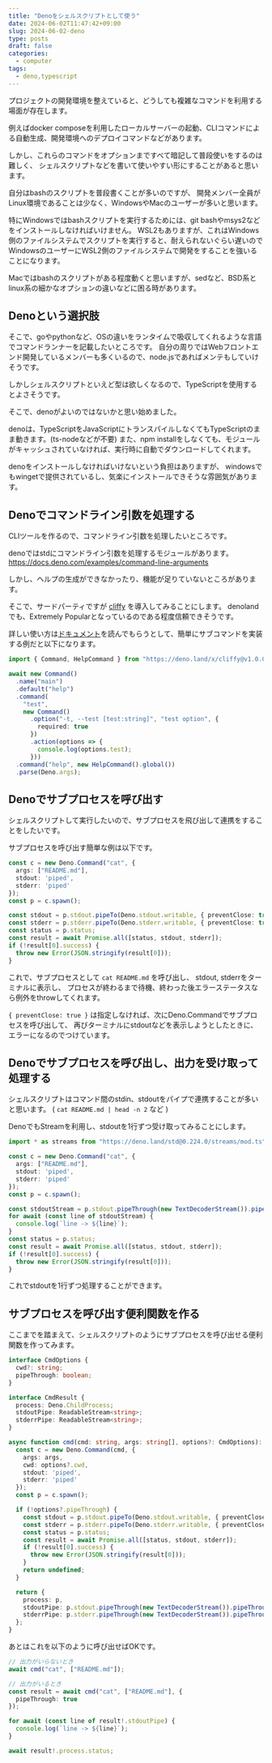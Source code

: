 ```yaml
---
title: "Denoをシェルスクリプトとして使う"
date: 2024-06-02T11:47:42+09:00
slug: 2024-06-02-deno
type: posts
draft: false
categories:
  - computer
tags:
  - deno,typescript
---
```


プロジェクトの開発環境を整えていると、どうしても複雑なコマンドを利用する場面が存在します。

例えばdocker composeを利用したローカルサーバーの起動、CLIコマンドによる自動生成、開発環境へのデプロイコマンドなどがあります。

しかし、これらのコマンドをオプションまですべて暗記して普段使いをするのは難しく、
シェルスクリプトなどを書いて使いやすい形にすることがあると思います。

自分はbashのスクリプトを普段書くことが多いのですが、
開発メンバー全員がLinux環境であることは少なく、WindowsやMacのユーザーが多いと思います。

特にWindowsではbashスクリプトを実行するためには、git bashやmsys2などをインストールしなければいけません。
WSL2もありますが、これはWindows側のファイルシステムでスクリプトを実行すると、耐えられないぐらい遅いので
WindowsのユーザーにWSL2側のファイルシステムで開発をすることを強いることになります。

Macではbashのスクリプトがある程度動くと思いますが、sedなど、BSD系とlinux系の細かなオプションの違いなどに困る時があります。

## Denoという選択肢
そこで、goやpythonなど、OSの違いをランタイムで吸収してくれるような言語でコマンドランナーを記載したいところです。
自分の周りではWebフロントエンド開発しているメンバーも多くいるので、node.jsであればメンテもしていけそうです。

しかしシェルスクリプトといえど型は欲しくなるので、TypeScriptを使用するとよさそうです。

そこで、denoがよいのではないかと思い始めました。

denoは、TypeScriptをJavaScriptにトランスパイルしなくてもTypeScriptのまま動きます。(ts-nodeなどが不要)
また、npm installをしなくても、モジュールがキャッシュされていなければ、実行時に自動でダウンロードしてくれます。

denoをインストールしなければいけないという負担はありますが、
windowsでもwingetで提供されているし、気楽にインストールできそうな雰囲気があります。

## Denoでコマンドライン引数を処理する

CLIツールを作るので、コマンドライン引数を処理したいところです。

denoではstdにコマンドライン引数を処理するモジュールがあります。
https://docs.deno.com/examples/command-line-arguments

しかし、ヘルプの生成ができなかったり、機能が足りていないところがあります。

そこで、サードパーティですが [cliffy](https://deno.land/x/cliffy@v1.0.0-rc.4) を導入してみることにします。
denolandでも、Extremely Popularとなっているのである程度信頼できそうです。

詳しい使い方は[ドキュメント](https://cliffy.io/)を読んでもらうとして、簡単にサブコマンドを実装する例だと以下になります。

```ts
import { Command, HelpCommand } from "https://deno.land/x/cliffy@v1.0.0-rc.4/command/mod.ts";

await new Command()
  .name("main")
  .default("help")
  .command(
    "test",
    new Command()
      .option("-t, --test [test:string]", "test option", {
        required: true
      })
      .action(options => {
        console.log(options.test);
      }))
  .command("help", new HelpCommand().global())
  .parse(Deno.args);
```

## Denoでサブプロセスを呼び出す

シェルスクリプトして実行したいので、サブプロセスを飛び出して連携をすることをしたいです。

サブプロセスを呼び出す簡単な例は以下です。

```ts
const c = new Deno.Command("cat", {
  args: ["README.md"],
  stdout: 'piped',
  stderr: 'piped'
});
const p = c.spawn();

const stdout = p.stdout.pipeTo(Deno.stdout.writable, { preventClose: true });
const stderr = p.stderr.pipeTo(Deno.stderr.writable, { preventClose: true });
const status = p.status;
const result = await Promise.all([status, stdout, stderr]);
if (!result[0].success) {
  throw new Error(JSON.stringify(result[0]));
}
```

これで、サブプロセスとして `cat README.md` を呼び出し、
stdout, stderrをターミナルに表示し、
プロセスが終わるまで待機、終わった後エラーステータスなら例外をthrowしてくれます。

`{ preventClose: true }` は指定しなければ、次にDeno.Commandでサブプロセスを呼び出して、
再びターミナルにstdoutなどを表示しようとしたときに、エラーになるのでつけています。

## Denoでサブプロセスを呼び出し、出力を受け取って処理する

シェルスクリプトはコマンド間のstdin、stdoutをパイプで連携することが多いと思います。
( `cat README.md | head -n 2` など )

DenoでもStreamを利用し、stdoutを1行ずつ受け取ってみることにします。

```ts
import * as streams from "https://deno.land/std@0.224.0/streams/mod.ts";

const c = new Deno.Command("cat", {
  args: ["README.md"],
  stdout: 'piped',
  stderr: 'piped'
});
const p = c.spawn();

const stdoutStream = p.stdout.pipeThrough(new TextDecoderStream()).pipeThrough(new streams.TextLineStream());
for await (const line of stdoutStream) {
  console.log(`line -> ${line}`);
}
const status = p.status;
const result = await Promise.all([status, stdout, stderr]);
if (!result[0].success) {
  throw new Error(JSON.stringify(result[0]));
}
```

これでstdoutを1行ずつ処理することができます。

## サブプロセスを呼び出す便利関数を作る

ここまでを踏まえて、シェルスクリプトのようにサブプロセスを呼び出せる便利関数を作ってみます。

```ts
interface CmdOptions {
  cwd?: string;
  pipeThrough: boolean;
}

interface CmdResult {
  process: Deno.ChildProcess;
  stdoutPipe: ReadableStream<string>;
  stderrPipe: ReadableStream<string>;
}

async function cmd(cmd: string, args: string[], options?: CmdOptions): Promise<CmdResult | undefined> {
  const c = new Deno.Command(cmd, {
    args: args,
    cwd: options?.cwd,
    stdout: 'piped',
    stderr: 'piped'
  });
  const p = c.spawn();

  if (!options?.pipeThrough) {
    const stdout = p.stdout.pipeTo(Deno.stdout.writable, { preventClose: true });
    const stderr = p.stderr.pipeTo(Deno.stderr.writable, { preventClose: true });
    const status = p.status;
    const result = await Promise.all([status, stdout, stderr]);
    if (!result[0].success) {
      throw new Error(JSON.stringify(result[0]));
    }
    return undefined;
  }

  return {
    process: p,
    stdoutPipe: p.stdout.pipeThrough(new TextDecoderStream()).pipeThrough(new streams.TextLineStream()),
    stderrPipe: p.stderr.pipeThrough(new TextDecoderStream()).pipeThrough(new streams.TextLineStream())
  };
}
```

あとはこれを以下のように呼び出せばOKです。

```ts
// 出力がいらないとき
await cmd("cat", ["README.md"]);

// 出力がいるとき
const result = await cmd("cat", ["README.md"], {
  pipeThrough: true
});

for await (const line of result!.stdoutPipe) {
  console.log(`line -> ${line}`);
}

await result!.process.status;
```
